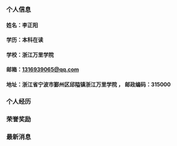 ### 个人信息
#### 姓名：李正阳
#### 学历：本科在读
#### 学校：浙江万里学院
#### 邮箱：1316939065@qq.com
#### 地址：浙江省宁波市鄞州区邱隘镇浙江万里学院 ，       邮政编码：315000

### 个人经历

### 荣誉奖励

### 最新消息
